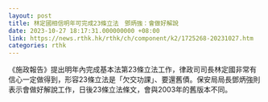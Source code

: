 ```yaml
---
layout: post
title: 林定國相信明年可完成23條立法　鄧炳強：會做好解說
date: 2023-10-27 18:17:31.000000000 +08:00
link: https://news.rthk.hk/rthk/ch/component/k2/1725268-20231027.htm
categories: rthk
---
```


《施政報告》提出明年內完成基本法第23條立法工作，律政司司長林定國非常有信心一定做得到，形容23條立法是「欠交功課」、要還舊債。保安局局長鄧炳強則表示會做好解說工作，日後23條立法條文，會與2003年的舊版本不同。
